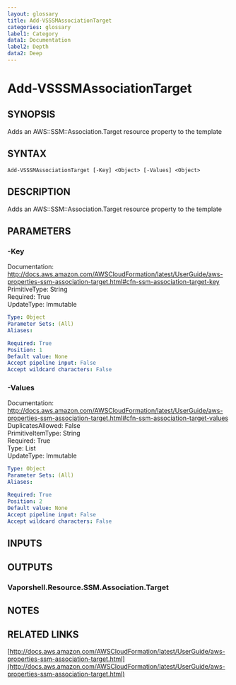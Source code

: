 ```yaml
---
layout: glossary
title: Add-VSSSMAssociationTarget
categories: glossary
label1: Category
data1: Documentation
label2: Depth
data2: Deep
---
```


# Add-VSSSMAssociationTarget

## SYNOPSIS
Adds an AWS::SSM::Association.Target resource property to the template

## SYNTAX

```
Add-VSSSMAssociationTarget [-Key] <Object> [-Values] <Object>
```

## DESCRIPTION
Adds an AWS::SSM::Association.Target resource property to the template

## PARAMETERS

### -Key
Documentation: http://docs.aws.amazon.com/AWSCloudFormation/latest/UserGuide/aws-properties-ssm-association-target.html#cfn-ssm-association-target-key    
PrimitiveType: String    
Required: True    
UpdateType: Immutable

```yaml
Type: Object
Parameter Sets: (All)
Aliases: 

Required: True
Position: 1
Default value: None
Accept pipeline input: False
Accept wildcard characters: False
```

### -Values
Documentation: http://docs.aws.amazon.com/AWSCloudFormation/latest/UserGuide/aws-properties-ssm-association-target.html#cfn-ssm-association-target-values    
DuplicatesAllowed: False    
PrimitiveItemType: String    
Required: True    
Type: List    
UpdateType: Immutable

```yaml
Type: Object
Parameter Sets: (All)
Aliases: 

Required: True
Position: 2
Default value: None
Accept pipeline input: False
Accept wildcard characters: False
```

## INPUTS

## OUTPUTS

### Vaporshell.Resource.SSM.Association.Target

## NOTES

## RELATED LINKS

[http://docs.aws.amazon.com/AWSCloudFormation/latest/UserGuide/aws-properties-ssm-association-target.html](http://docs.aws.amazon.com/AWSCloudFormation/latest/UserGuide/aws-properties-ssm-association-target.html)

